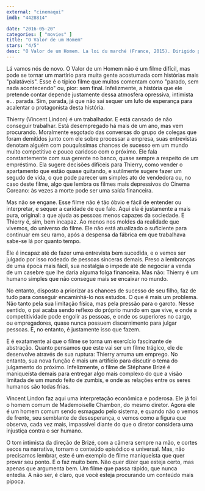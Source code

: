 ```yaml
---
external: "cinemaqui"
imdb: "4428814"

date: "2016-05-20"
categories: [ "movies" ]
title: "O Valor de um Homem"
stars: "4/5"
desc: "O Valor de um Homem. La loi du marché (France, 2015). Dirigido por Stéphane Brizé. Escrito por Stéphane Brizé, Olivier Gorce. Com Vincent Lindon, Karine de Mirbeck, Matthieu Schaller, Yves Ory, Xavier Mathieu, Paul Portoleau, Pierre-Jean Feld, Philippe Vesco, Christophe Rossignon. Crítica escrita para o site CinemAqui."
---
```

Lá vamos nós de novo. O Valor de um Homem não é um filme difícil, mas pode se tornar um martírio para muita gente acostumada com histórias mais "palatáveis". Esse é o típico filme que muitos comentam como "parado, sem nada acontecendo" ou, pior: sem final. Infelizmente, a história que ele pretende contar depende justamente dessa atmosfera opressiva, intimista e... parada. Sim, parada, já que não sai sequer um lufo de esperança para acalentar o protagonista desta história.

Thierry (Vincent Lindon) é um trabalhador. E está cansado de não conseguir trabalhar. Está desempregado há mais de um ano, mas vem procurando. Moralmente esgotado das conversas do grupo de colegas que foram demitidos junto com ele sobre processar a empresa, suas entrevistas denotam alguém com pouquíssimas chances de sucesso em um mundo muito competitivo e pouco caridoso com o próximo. Ele fala constantemente com sua gerente no banco, quase sempre a respeito de um empréstimo. Ela sugere decisões difíceis para Thierry, como vender o apartamento que estão quase quitando, e sutilmente sugere fazer um segudo de vida, o que pode parecer um simples ato de vendedora ou, no caso deste filme, algo que lembra os filmes mais depressivos do Cinema Coreano: às vezes a morte pode ser uma saída financeira.

Mas não se engane. Esse filme não é tão óbvio e fácil de entender ou interpretar, e sequer a caridade de que falo. Aqui ela é justamente a mais pura, original: a que ajuda as pessoas menos capazes da sociedade. E Thierry é, sim, bem incapaz. Ao menos nos moldes da realidade que vivemos, do universo do filme. Ele não está atualizado o suficiente para continuar em seu ramo, após a despensa da fábrica em que trabalhava sabe-se lá por quanto tempo.

Ele é incapaz até de fazer uma entrevista bem sucedida, e o vemos ser julgado por isso rodeado de pessoas sinceras demais. Preso a lembranças de uma época mais fácil, sua nostalgia o impede até de negociar a venda de um casebre que lhe daria alguma folga financeira. Mas não: Thierry é um humano simples que não consegue mais se encaixar no mundo.

No entanto, disposto a priorizar as chances de sucesso de seu filho, faz de tudo para conseguir encaminhá-lo nos estudos. O que é mais um problema. Não tanto pela sua limitação física, mas pela pressão para o garoto. Nesse sentido, o pai acaba sendo reflexo do próprio mundo em que vive, e onde a competitividade pode engolir as pessoas, e onde os superiores no cargo, ou empregadores, quase nunca possuem discernimento para julgar pessoas. E, no entanto, é justamente isso que fazem.

E é exatamente aí que o filme se torna um exercício fascinante de abstração. Quanto pensamos que este vai ser um filme trágico, ele de desenvolve através de sua ruptura: Thierry arruma um emprego. No entanto, sua nova função é mais um artifício para discutir o tema do julgamento do próximo. Infelizmente, o filme de Stéphane Brizé é maniqueísta demais para entregar algo mais complexo do que a visão limitada de um mundo feito de zumbis, e onde as relações entre os seres humanos são todas frias.

Vincent Lindon faz aqui uma interpretação econômica e poderosa. Ele já foi o homem comum de Mademoiselle Chambon, do mesmo diretor. Agora ele é um homem comum sendo esmagado pelo sistema, e quando não o vemos de frente, seu semblante de desesperança, o vemos como a figura que observa, cada vez mais, impassível diante do que o diretor considera uma injustiça contra o ser humano.

O tom intimista da direção de Brizé, com a câmera sempre na mão, e cortes secos na narrativa, tornam o conteúdo episódico e universal. Mas, não precisamos lembrar, este é um exemplo de filme maniqueísta que quer provar seu ponto. E o faz muito bem. Não quer dizer que esteja certo, mas apenas que argumenta bem. Um filme que passa rápido, que nunca entedia. A não ser, é claro, que você esteja procurando um conteúdo mais pipoca.
